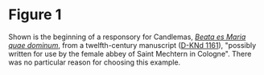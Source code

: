 # Figure 1

Shown is the beginning of a responsory for  Candlemas, 
[*Beata es Maria quae dominum*](http://cantus.uwaterloo.ca/chant/603452), 
from a twelfth-century manuscript 
([D-KNd 1161](http://cantus.uwaterloo.ca/source/601861)),
"possibly written for use by the female abbey of Saint Mechtern in Cologne".
There was no particular reason for choosing this example.
